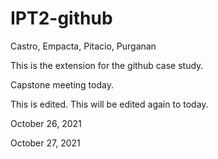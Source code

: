 # IPT2-github
Castro, Empacta, Pitacio, Purganan

This is the extension for the github case study.

Capstone meeting today.

This is edited. This will be edited again to today.

October 26, 2021

October 27, 2021
